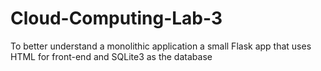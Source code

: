 # Cloud-Computing-Lab-3
To better understand a monolithic application a small Flask app that uses HTML for front-end and SQLite3 as the database
